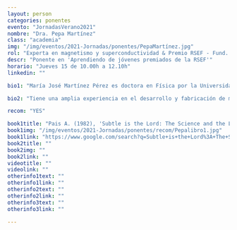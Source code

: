 ```yaml
---
layout: person
categories: ponentes
evento: "JornadasVerano2021"
nombre: "Dra. Pepa Martínez"
class: "academia"
img: "/img/eventos/2021-Jornadas/ponentes/PepaMartínez.jpg"
rol: "Experta en magnetismo y superconductividad & Premio RSEF - Fund. BBVA Investigador Joven en Física Experimental 2020"
descr: "Ponente en 'Aprendiendo de jóvenes premiados de la RSEF'"
horario: "Jueves 15 de 10.00h a 12.10h"
linkedin: ""

bio1: "María José Martínez Pérez es doctora en Física por la Universidad de Zaragoza (2011). Trabajó en los laboratorios NEST de Pisa (Italia) y la Universidad de Tübingen (Alemania). Desde 2021 es investigadora distinguida del CSIC en el Instituto de Nanociencia y Materiales de Aragón (INMA, CSIC-UZ). Es premio joven investigadora experimental de la RSEF-BBVA (2020), Aragón Investiga (2017), becaria Humboldt (2014), becaria Leonardo (2019) y ha obtenido una ayuda ERC Starting Grant (2021)."

bio2: "Tiene una amplia experiencia en el desarrollo y fabricación de microcircuitos superconductores basados en el efecto Josephson. Destaca el uso de susceptómetros AC micro-SQUID para el estudio de dinámica de qubits moleculares a muy bajas temperaturas. También, la demostración del fenómeno de interferencia y difracción de corrientes térmicas en uniones Josephson. En el campo de la magnetometría cabe señalar el desarrollo de uno de los únicos sensores nano-SQUID basados en superconductores de alta temperatura (YBCO) operativos en la actualidad en el mundo. En la actualidad, desarrolla una línea de investigación para aplicar estos nano-SQUID de YBCO al estudio de la dinámica de excitaciones magnéticas protegidas topológicamente tales como vórtices y sus propiedades cuánticas a muy bajas temperaturas con potencial para futuras tecnologías cuánticas."

recom: "YES"

book1title: "Pais A. (1982), 'Subtle is the Lord: The Science and the Life of Albert Einstein'. <em>Oxford University Press</em>, ISBN: 9780192806727"
book1img: "/img/eventos/2021-Jornadas/ponentes/recom/Pepalibro1.jpg"
book1link: "https://www.google.com/search?q=Subtle+is+the+Lord%3A+The+Science+and+the+Life+of+Albert+Einstein+Oxford+University+Press&client=firefox-b-d&bih=615&biw=1366&hl=ca&sxsrf=ALeKk01xLWSaQE6Lf5RWc8Z12UJw6U7nKw%3A1625671505009&ei=UMflYLWDPfeC9u8P14KIgAY&oq=Subtle+is+the+Lord%3A+The+Science+and+the+Life+of+Albert+Einstein+Oxford+University+Press&gs_lcp=Cgdnd3Mtd2l6EAwyBAgjECc6BwgjELACECdKBAhBGAFQi9sRWJegEmDVuxJoBXAAeACAAZgBiAGqB5IBAzEuN5gBAKABAaoBB2d3cy13aXrAAQE&sclient=gws-wiz&ved=0ahUKEwi1686kotHxAhV3gf0HHVcBAmAQ4dUDCA0"
book2title: ""
book2img: ""
book2link: ""
videotitle: ""
videolink: ""
otherinfo1text: ""
otherinfo1link: ""
otherinfo2text: ""
otherinfo2link: ""
otherinfo3text: ""
otherinfo3link: ""

---
```

